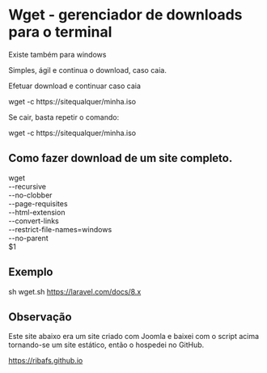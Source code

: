 # Wget - gerenciador de downloads para o terminal

Existe também para windows

Simples, ágil e continua o download, caso caia.

Efetuar download e continuar caso caia

wget -c https://sitequalquer/minha.iso

Se cair, basta repetir o comando:

wget -c https://sitequalquer/minha.iso

## Como fazer download de um site completo.

wget \
     --recursive \
     --no-clobber \
     --page-requisites \
     --html-extension \
     --convert-links \
     --restrict-file-names=windows \
     --no-parent \
         $1


## Exemplo

sh wget.sh https://laravel.com/docs/8.x

## Observação

Este site abaixo era um site criado com Joomla e baixei com o script acima tornando-se um site estático, então o hospedei no GitHub.

https://ribafs.github.io
